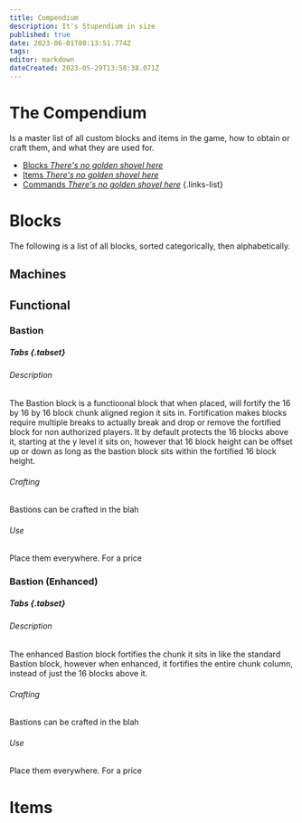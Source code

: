 ```yaml
---
title: Compendium
description: It's Stupendium in size
published: true
date: 2023-06-01T08:13:51.774Z
tags: 
editor: markdown
dateCreated: 2023-05-29T13:58:38.071Z
---
```


# The Compendium
Is a master list of all custom blocks and items in the game, how to obtain or craft them, and what they are used for.

- [Blocks *There's no golden shovel here*](/guide/compendium/blocks)
- [Items *There's no golden shovel here*](/guide/compendium/items)
- [Commands *There's no golden shovel here*](/guide/compendium/commands)
{.links-list}






# Blocks
The following is a list of all blocks, sorted categorically, then alphabetically.

## Machines

## Functional
### Bastion
##### Tabs {.tabset}
###### Description
The Bastion block is a functioonal block that when placed, will fortify the 16 by 16 by 16 block chunk aligned region it sits in. Fortification makes blocks require multiple breaks to actually break and drop or remove the fortified block for non authorized players. It by default protects the 16 blocks above it, starting at the y level it sits on, however that 16 block height can be offset up or down as long as the bastion block sits within the fortified 16 block height.
###### Crafting
Bastions can be crafted in the blah
###### Use
Place them everywhere. For a price


### Bastion (Enhanced)
##### Tabs {.tabset}
###### Description
The enhanced Bastion block fortifies the chunk it sits in like the standard Bastion block, however when enhanced, it fortifies the entire chunk column, instead of just the 16 blocks above it.
###### Crafting
Bastions can be crafted in the blah
###### Use
Place them everywhere. For a price

# Items